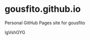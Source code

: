 # gousfito.github.io
Personal GitHub Pages site for gousfito































lgVshGYG
